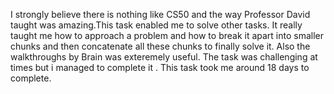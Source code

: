 I strongly believe there is nothing like CS50 and the way Professor David taught was amazing.This task enabled me to solve other tasks. It really taught me how to approach a problem and how to break it apart into smaller chunks and then concatenate all these chunks to finally solve it. Also the walkthroughs by Brain was exteremely useful. The task was challenging at times but i managed to complete it . This task took me around 18 days to complete.
